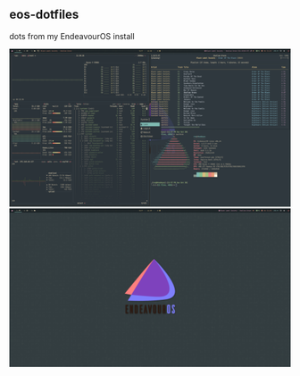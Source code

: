 ## eos-dotfiles
dots from my EndeavourOS install

![Screenshot](screenshot.png?raw=true)
![Screenshot](screenshot2.png?raw=true)